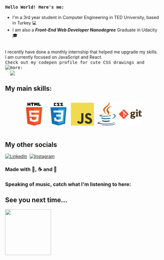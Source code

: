### ```Hello World! Here's me: ```
- I'm a 3rd year student in Computer Engineering in TED University, based in Turkey 💻
- I am also a ***Front-End Web Developer Nanodegree*** Graduate in Udacity 🎓
<br />
I recently have done a monthly internship that helped me upgrade my skills.
<br />
I am currently focused on JavaScript and React.
<br />
<samp>
    Check out my codepen profile for cute CSS drawings and more:
</samp>
<a href="https://codepen.io/GulsahG/">
    <img height="50" align="left" src="https://img.icons8.com/ios/50/000000/codepen.png"/>
</a>
<br />
<a href="https://github.com/anuraghazra/github-readme-stats">
  <img align="center" src="https://github-readme-stats.vercel.app/api/top-langs/?username=GulsahG&layout=compact&theme=merko" />
</a>
<br />
<h2>My main skills:</h2>
<br />
<div align="center">
    <img height="75" src="https://raw.githubusercontent.com/github/explore/80688e429a7d4ef2fca1e82350fe8e3517d3494d/topics/html/html.png">
    <img height="75" src="https://raw.githubusercontent.com/github/explore/80688e429a7d4ef2fca1e82350fe8e3517d3494d/topics/css/css.png">
    <img height="75" src="https://raw.githubusercontent.com/github/explore/80688e429a7d4ef2fca1e82350fe8e3517d3494d/topics/javascript/javascript.png"></code>
    <img height="75" src="https://raw.githubusercontent.com/github/explore/80688e429a7d4ef2fca1e82350fe8e3517d3494d/topics/java/java.png">
    <img height="75" src="https://raw.githubusercontent.com/github/explore/80688e429a7d4ef2fca1e82350fe8e3517d3494d/topics/git/git.png">
</div>
<br />
<h2>My other socials</h2>
<a href="https://www.linkedin.com/in/g%C3%BCl%C5%9Fah-gen%C3%A7-92a814157/"><img src="https://img.shields.io/badge/linkedin-%230077B5.svg?&style=for-the-badge&logo=linkedin&logoColor=white" alt="LinkedIn" /></a>&nbsp;
<a href="https://www.instagram.com/gulshgnc/"><img src="https://img.shields.io/badge/instagram-%23E4405F.svg?&style=for-the-badge&logo=instagram&logoColor=white" alt="Instagram" /></a>&nbsp;
<br />
<h3> Made with 🍫, ☕ and 🎵 </h3>

### Speaking of music, catch what I'm listening to here:

<h2>See you next time...</h2>
<img margin-left="40px" src="https://media.giphy.com/media/hW4YT5QnCh3SNDWFzF/giphy.gif" width="150" height="150" />
